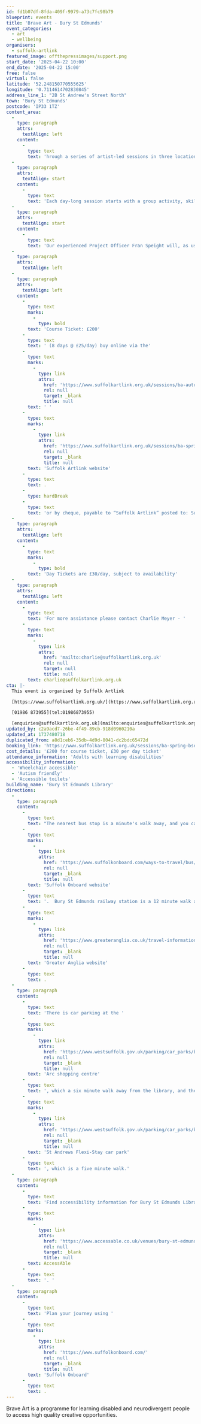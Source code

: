 ```yaml
---
id: fd1b07df-8fda-409f-9979-a73c7fc98b79
blueprint: events
title: 'Brave Art - Bury St Edmunds'
event_categories:
  - art
  - wellbeing
organisers:
  - suffolk-artlink
featured_image: offthepressimages/support.png
start_date: '2025-04-22 10:00'
end_date: '2025-04-22 15:00'
free: false
virtual: false
latitude: '52.248150770555625'
longitude: '0.7114614702830845'
address_line_1: "2B St Andrew's Street North"
town: 'Bury St Edmunds'
postcode: 'IP33 1TZ'
content_area:
  -
    type: paragraph
    attrs:
      textAlign: left
    content:
      -
        type: text
        text: 'hrough a series of artist-led sessions in three locations we provide inspiration and support for people to express themselves through visual arts, bringing the social and wellbeing benefits of being creative together.'
  -
    type: paragraph
    attrs:
      textAlign: start
    content:
      -
        type: text
        text: 'Each day-long session starts with a group activity, skill sharing or discussion, before people are invited to develop and work on a personal project. Participants are encouraged and supported to explore their interests and develop their own creative voice through a range of materials, techniques and creative prompts.'
  -
    type: paragraph
    attrs:
      textAlign: start
    content:
      -
        type: text
        text: 'Our experienced Project Officer Fran Speight will, as usual, create a safe and welcoming space where everyone can be creative and make new friends.'
  -
    type: paragraph
    attrs:
      textAlign: left
  -
    type: paragraph
    attrs:
      textAlign: left
    content:
      -
        type: text
        marks:
          -
            type: bold
        text: 'Course Ticket: £200'
      -
        type: text
        text: ' (8 days @ £25/day) buy online via the'
      -
        type: text
        marks:
          -
            type: link
            attrs:
              href: 'https://www.suffolkartlink.org.uk/sessions/ba-autumn-bse-24/'
              rel: null
              target: _blank
              title: null
        text: ' '
      -
        type: text
        marks:
          -
            type: link
            attrs:
              href: 'https://www.suffolkartlink.org.uk/sessions/ba-spring-bse-25/'
              rel: null
              target: _blank
              title: null
        text: 'Suffolk Artlink website'
      -
        type: text
        text: .
      -
        type: hardBreak
      -
        type: text
        text: 'or by cheque, payable to “Suffolk Artlink” posted to: Suffolk Artlink, Units 13 & 14, Malt Store Annex, The Cut, 8 New Cut, Halesworth, IP19 8BY'
  -
    type: paragraph
    attrs:
      textAlign: left
    content:
      -
        type: text
        marks:
          -
            type: bold
        text: 'Day Tickets are £30/day, subject to availability'
  -
    type: paragraph
    attrs:
      textAlign: left
    content:
      -
        type: text
        text: 'For more assistance please contact Charlie Meyer - '
      -
        type: text
        marks:
          -
            type: link
            attrs:
              href: 'mailto:charlie@suffolkartlink.org.uk'
              rel: null
              target: null
              title: null
        text: charlie@suffolkartlink.org.uk
cta: |-
  This event is organised by Suffolk Artlink

  [https://www.suffolkartlink.org.uk/](https://www.suffolkartlink.org.uk/) 

  [01986 873955](tel:01986873955)

  [enquiries@suffolkartlink.org.uk](mailto:enquiries@suffolkartlink.org.uk)
updated_by: c2a9acd7-26be-4f49-89cb-918d0960210a
updated_at: 1737480718
duplicated_from: a8d1ceb6-35db-4d9d-8041-dc2bdc65472d
booking_link: 'https://www.suffolkartlink.org.uk/sessions/ba-spring-bse-25/'
cost_details: '£200 for course ticket, £30 per day ticket'
attendance_information: 'Adults with learning disabilities'
accessibility_information:
  - 'Wheelchair accessible'
  - 'Autism friendly'
  - 'Accessible toilets'
building_name: 'Bury St Edmunds Library'
directions:
  -
    type: paragraph
    content:
      -
        type: text
        text: "The nearest bus stop is a minute's walk away, and you can access up-to-date timetables on the "
      -
        type: text
        marks:
          -
            type: link
            attrs:
              href: 'https://www.suffolkonboard.com/ways-to-travel/bus/bus-timetables/'
              rel: null
              target: _blank
              title: null
        text: 'Suffolk Onboard website'
      -
        type: text
        text: '.  Bury St Edmunds railway station is a 12 minute walk away and you can find the train times on the '
      -
        type: text
        marks:
          -
            type: link
            attrs:
              href: 'https://www.greateranglia.co.uk/travel-information/station-information/bse'
              rel: null
              target: _blank
              title: null
        text: 'Greater Anglia website'
      -
        type: text
        text: .
  -
    type: paragraph
    content:
      -
        type: text
        text: 'There is car parking at the '
      -
        type: text
        marks:
          -
            type: link
            attrs:
              href: 'https://www.westsuffolk.gov.uk/parking/car_parks/bse_car_parks/cattle-market-car-park.cfm'
              rel: null
              target: _blank
              title: null
        text: 'Arc shopping centre'
      -
        type: text
        text: ', which a six minute walk away from the library, and the '
      -
        type: text
        marks:
          -
            type: link
            attrs:
              href: 'https://www.westsuffolk.gov.uk/parking/car_parks/bse_car_parks/st-andrews-short-stay-car-park.cfm'
              rel: null
              target: _blank
              title: null
        text: 'St Andrews Flexi-Stay car park'
      -
        type: text
        text: ', which is a five minute walk.'
  -
    type: paragraph
    content:
      -
        type: text
        text: 'Find accessibility information for Bury St Edmunds Library on '
      -
        type: text
        marks:
          -
            type: link
            attrs:
              href: 'https://www.accessable.co.uk/venues/bury-st-edmunds-library'
              rel: null
              target: _blank
              title: null
        text: AccessAble
      -
        type: text
        text: '. '
  -
    type: paragraph
    content:
      -
        type: text
        text: 'Plan your journey using '
      -
        type: text
        marks:
          -
            type: link
            attrs:
              href: 'https://www.suffolkonboard.com/'
              rel: null
              target: _blank
              title: null
        text: 'Suffolk Onboard'
      -
        type: text
        text: .
---
```

Brave Art is a programme for learning disabled and neurodivergent people to access high quality creative opportunities.